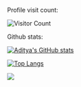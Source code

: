 Profile visit count:

![Visitor Count](https://profile-counter.glitch.me/adikeshri/count.svg)

Github stats:

[![Aditya's GitHub stats](https://github-readme-stats.vercel.app/api?username=adikeshri&count_private=True&theme=dracula&show_icons=True)](https://github.com/anuraghazra/github-readme-stats)

[![Top Langs](https://github-readme-stats.vercel.app/api/top-langs/?username=adikeshri&theme=dracula&show_icons=True&layout=compact)](https://github.com/anuraghazra/github-readme-stats)


<img align="center" src="https://github-readme-stats.vercel.app/api?username=adikeshri&count_private=True&theme=dracula&show_icons=True" />
